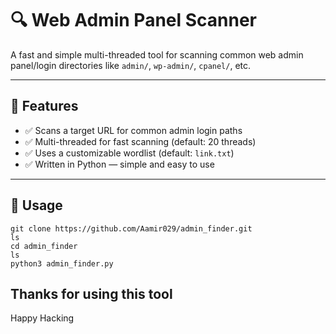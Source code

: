 # 🔍 Web Admin Panel Scanner

A fast and simple multi-threaded tool for scanning common web admin panel/login directories like `admin/`, `wp-admin/`, `cpanel/`, etc.

---

## 📌 Features

- ✅ Scans a target URL for common admin login paths
- ✅ Multi-threaded for fast scanning (default: 20 threads)
- ✅ Uses a customizable wordlist (default: `link.txt`)
- ✅ Written in Python — simple and easy to use

---

## 🚀 Usage
    git clone https://github.com/Aamir029/admin_finder.git
    ls
    cd admin_finder
    ls
    python3 admin_finder.py

## Thanks for using this tool
Happy Hacking
